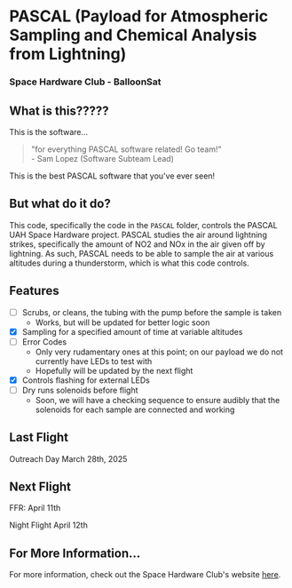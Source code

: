 # PASCAL \(Payload for Atmospheric Sampling and Chemical Analysis from Lightning\)
### Space Hardware Club - BalloonSat

## What is this?????
This is the software...
>"for everything PASCAL software related! Go team!" <br>
> \- Sam Lopez \(Software Subteam Lead\)

This is the best PASCAL software that you've ever seen!

## But what do it do?
This code, specifically the code in the `PASCAL` folder, controls the PASCAL UAH Space Hardware project. 
PASCAL studies the air around lightning strikes, specifically the amount of NO2 and NOx in the air given off by lightning.
As such, PASCAL needs to be able to sample the air at various altitudes during a thunderstorm, which is what this code controls.


## Features
- [ ] Scrubs, or cleans, the tubing with the pump before the sample is taken
    - Works, but will be updated for better logic soon
- [X] Sampling for a specified amount of time at variable altitudes
- [ ] Error Codes
    - Only very rudamentary ones at this point; on our payload we do not currently have LEDs to test with
    - Hopefully will be updated by the next flight
- [X] Controls flashing for external LEDs
- [ ] Dry runs solenoids before flight
    - Soon, we will have a checking sequence to ensure audibly that the solenoids for each sample are connected and working

## Last Flight 
Outreach Day March 28th, 2025

## Next Flight
FFR: April 11th

Night Flight April 12th


## For More Information...
For more information, check out the Space Hardware Club's website [here](https://space.uah.edu/programs/balloonsat/pascal).


